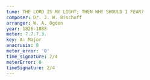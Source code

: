 ```yaml
---
tune: THE LORD IS MY LIGHT; THEN WHY SHOULD I FEAR?
composer: Dr. J. W. Bischoff
arranger: W. A. Ogden
year: 1826-1888
meter: 7.7.7.3.
key: A♭ Major
anacrusis: 8
meter_error: '0'
time_signature: 2/4
meterError: 0
timeSignature: 2/4
---
```

